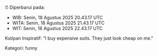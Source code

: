 ⏰ Diperbarui pada:
- WIB: Senin, 18 Agustus 2025 20.43.17 UTC
- WITA: Senin, 18 Agustus 2025 21.43.17 UTC
- WIT: Senin, 18 Agustus 2025 22.43.17 UTC

Kutipan Inspiratif:
"I buy expensive suits. They just look cheap on me."


Kategori: funny


